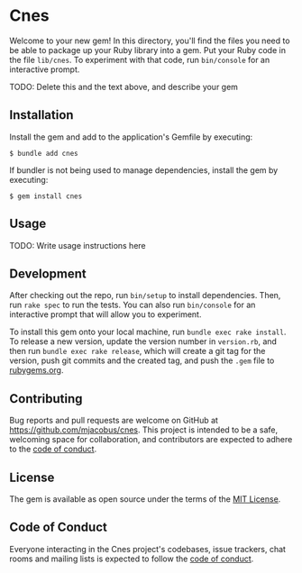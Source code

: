 # Cnes

Welcome to your new gem! In this directory, you'll find the files you need to be able to package up your Ruby library into a gem. Put your Ruby code in the file `lib/cnes`. To experiment with that code, run `bin/console` for an interactive prompt.

TODO: Delete this and the text above, and describe your gem

## Installation

Install the gem and add to the application's Gemfile by executing:

    $ bundle add cnes

If bundler is not being used to manage dependencies, install the gem by executing:

    $ gem install cnes

## Usage

TODO: Write usage instructions here

## Development

After checking out the repo, run `bin/setup` to install dependencies. Then, run `rake spec` to run the tests. You can also run `bin/console` for an interactive prompt that will allow you to experiment.

To install this gem onto your local machine, run `bundle exec rake install`. To release a new version, update the version number in `version.rb`, and then run `bundle exec rake release`, which will create a git tag for the version, push git commits and the created tag, and push the `.gem` file to [rubygems.org](https://rubygems.org).

## Contributing

Bug reports and pull requests are welcome on GitHub at https://github.com/mjacobus/cnes. This project is intended to be a safe, welcoming space for collaboration, and contributors are expected to adhere to the [code of conduct](https://github.com/mjacobus/cnes/blob/master/CODE_OF_CONDUCT.md).

## License

The gem is available as open source under the terms of the [MIT License](https://opensource.org/licenses/MIT).

## Code of Conduct

Everyone interacting in the Cnes project's codebases, issue trackers, chat rooms and mailing lists is expected to follow the [code of conduct](https://github.com/mjacobus/cnes/blob/master/CODE_OF_CONDUCT.md).
